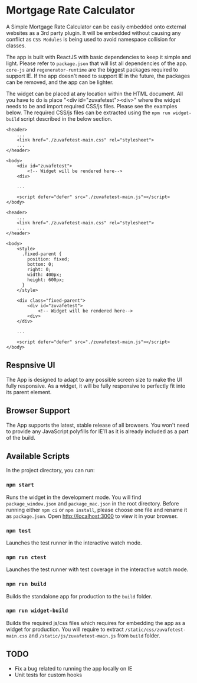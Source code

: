 # Mortgage Rate Calculator
A Simple Mortgage Rate Calculator can be easily embedded onto external websites as a 3rd party plugin. It will be embedded without causing any conflict as `CSS Modules` is being used to avoid namespace collision for classes.

The app is built with ReactJS with basic dependencies to keep it simple and light. Please refer to `package.json` that will list all dependencies of the app. `core-js` and `regenerator-runtime` are the biggest packages required to support IE. If the app doesn't need to support IE in the future, the packages can be removed, and the app can be lighter.

The widget can be placed at any location within the HTML document. All you have to do is place "\<div id="zuvafetest">\<div>" where the widget needs to be and import required CSS/js files. Please see the examples below. The required CSS/js files can be extracted using the `npm run widget-build` script described in the below section.


```
<header>
    ...
    <link href="./zuvafetest-main.css" rel="stylesheet">
    ...
</header>

<body>
    <div id="zuvafetest">
        <!-- Widget will be rendered here-->
    <div>
    
    ...

    <script defer="defer" src="./zuvafetest-main.js"></script>
</body>
```

```
<header>
    ...
    <link href="./zuvafetest-main.css" rel="stylesheet">
    ...
</header>

<body>
    <style>
      .fixed-parent {
        position: fixed;
        bottom: 0;
        right: 0;
        width: 400px;
        height: 600px;
      }
    </style>

    <div class="fixed-parent">
        <div id="zuvafetest">
            <!-- Widget will be rendered here-->
        <div>
    </div>

    ...

    <script defer="defer" src="./zuvafetest-main.js"></script>
</body>
```

## Respnsive UI
The App is designed to adapt to any possible screen size to make the UI fully responsive. As a widget, it will be fully responsive to perfectly fit into its parent element.

## Browser Support
The App supports the latest, stable release of all browsers. You won't need to provide any JavaScript polyfills for IE11 as it is already included as a part of the build.

## Available Scripts
In the project directory, you can run:

### `npm start`
Runs the widget in the development mode.
You will find `package_window.json` and `package_mac.json` in the root directory. Before running either `npm ci` or `npm install`, please choose one file and rename it as `package.json`.
Open [http://localhost:3000](http://localhost:3000) to view it in your browser.

### `npm test`
Launches the test runner in the interactive watch mode.

### `npm run ctest`
Launches the test runner with test coverage in the interactive watch mode.

### `npm run build`
Builds the standalone app for production to the `build` folder.

### `npm run widget-build`
Builds the required js/css files which requires for embedding the app as a widget for production. You will require to extract `/static/css/zuvafetest-main.css` and `/static/js/zuvafetest-main.js` from `build` folder.

## TODO
- Fix a bug related to running the app locally on IE
- Unit tests for custom hooks
